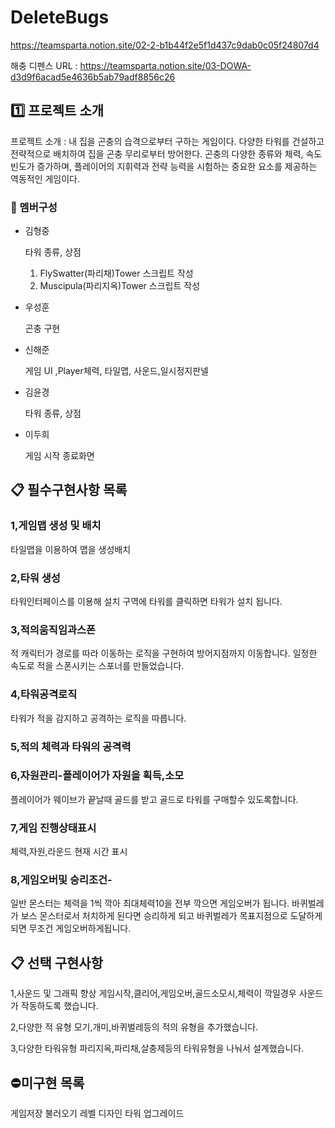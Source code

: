 # DeleteBugs
 https://teamsparta.notion.site/02-2-b1b44f2e5f1d437c9dab0c05f24807d4

해충 디펜스
URL : <https://teamsparta.notion.site/03-DOWA-d3d9f6acad5e4636b5ab79adf8856c26>
 ## :one: 프로젝트 소개

프로젝트 소개 : 내 집을 곤충의 습격으로부터 구하는 게임이다. 다양한 타워를 건설하고 전략적으로 배치하여 집을 곤충 무리로부터 방어한다. 곤충의 다양한 종류와 체력, 속도 빈도가 증가하며, 플레이어의 지휘력과 전략 능력을 시험하는 중요한 요소를 제공하는 역동적인 게임이다.

### :raising_hand: 멤버구성

- 김형중
    
    타워 종류, 상점
    
    1. FlySwatter(파리채)Tower 스크립트 작성
    2. Muscipula(파리지옥)Tower 스크립트 작성
- 우성훈
    
    곤충 구현
    
- 신해준
    
    게임 UI ,Player체력, 타일맵, 사운드,일시정지판넬
    
- 김윤경
    
    타워 종류, 상점
    
- 이두희
    
    게임 시작 종료화면




## :clipboard: 필수구현사항 목록

###  1,게임맵 생성 및 배치
타일맵을 이용하여 맵을 생성배치


###  2,타워 생성
타워인터페이스를 이용해 설치 구역에 타워를 클릭하면 타워가 설치 됩니다.

###  3,적의움직임과스폰
적 캐릭터가 경로를 따라 이동하는 로직을 구현하여 방어지점까지 이동합니다.
일정한 속도로 적을 스폰시키는 스포너를 만들었습니다.

###  4,타워공격로직
타워가 적을 감지하고 공격하는 로직을 따릅니다.

###  5,적의 체력과 타워의 공격력

###  6,자원관리-플레이어가 자원을 획득,소모
플레이어가 웨이브가 끝날때 골드를 받고
골드로 타워를 구매할수 있도록합니다.

###  7,게임 진행상태표시
체력,자원,라운드 현재 시간 표시

###  8,게임오버및 승리조건-
일반 몬스터는 체력을 1씩 깍아 최대체력10을 전부 깍으면 게임오버가 됩니다.
바퀴벌레가 보스 몬스터로서
처치하게 된다면 승리하게 되고
바퀴벌레가 목표지점으로 도달하게되면 무조건 게임오버하게됩니다.




## :clipboard: 선택 구현사항
1,사운드 및 그래픽 향상
게임시작,클리어,게임오버,골드소모시,체력이 깍일경우 사운드가 작동하도록 했습니다.

2,다양한 적 유형
모기,개미,바퀴벌레등의 적의 유형을 추가했습니다.

3,다양한 타워유형
파리지옥,파리채,살충제등의 타워유형을 나눠서 설계했습니다.

## :no_entry:미구현 목록
게임저장 불러오기
레벨 디자인
타워 업그레이드
